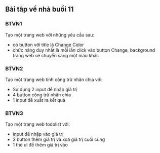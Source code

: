 ## Bài tâp về nhà buổi 11


### BTVN1
Tạo một trang web với những yêu cầu sau:
- có button với title là Change Color
- chức năng duy nhất là mỗi lần click vào button Change, background trang web sẽ chuyển sang một màu khác


### BTVN2
Tạo một trang web tính cộng trừ nhân chia với:
- Sử dụng 2 input để nhập giá trị
- 4 button cộng trừ nhân chia
- 1 input để xuất ra kết quả

### BTVN3
Tạo một trang web todolist với:
- input để nhập vào giá trị
- 2 button thêm giá trị và xoá giá trị cuối cùng
- 1 thẻ ul để thêm giá trị vào

